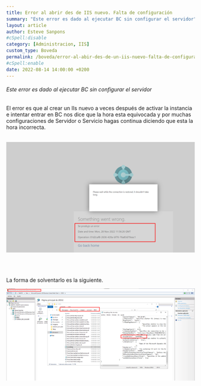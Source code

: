 ```yaml
---
title: Error al abrir des de IIS nuevo. Falta de configuración
summary: "Este error es dado al ejecutar BC sin configurar el servidor"
layout: article
author: Esteve Sanpons
#cSpell:disable
category: [Administracion, IIS]
custom_type: Boveda
permalink: /boveda/error-al-abir-des-de-un-iis-nuevo-falta-de-configuracion
#cSpell:enable
date: 2022-08-14 14:00:00 +0200
---
```


###### Este error es dado al ejecutar BC sin configurar el servidor

El error es que al crear un IIs nuevo a veces después de activar la instancia e intentar entrar en BC nos dice que la hora esta equivocada y por muchas configuraciones de Servidor o Servicio hagas continua diciendo que esta la hora incorrecta.
<br><br>

<img class="img-container"  src="/assets/img/articles/error-al-abrir-des-de-un-iis-nuevo-falta-de-configuracion/imagen001.png">

<br><br>

La forma de solventarlo es la siguiente.

<img class="img-container"  src="/assets/img/articles/error-al-abrir-des-de-un-iis-nuevo-falta-de-configuracion/imagen002.png">
